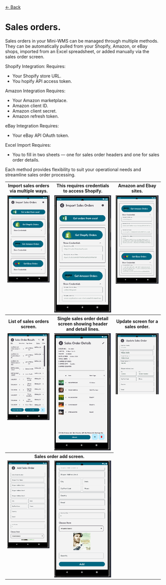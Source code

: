 [← Back](miniWMSConfiguration.md)

# Sales orders.

Sales orders in your Mini-WMS can be managed through multiple methods. They can be automatically pulled from your Shopify, Amazon, or eBay shops, imported from an Excel spreadsheet, or added manually via the sales order screen.

Shopify Integration: Requires:
  - Your Shopify store URL.
  - You hopify API access token.  

Amazon Integration Requires:
  - Your Amazon marketplace.
  - Amazon client ID.
  - Amazon client secret.
  - Amazon refresh token.
    
eBay Integration Requires:
  - Your eBay API OAuth token.
    
Excel Import Requires:
  - You to fill in two sheets — one for sales order headers and one for sales order details.
    
Each method provides flexibility to suit your operational needs and streamline sales order processing.

<table>
  <tr>
    <th>Import sales orders via multiple ways.</th>
    <th>This requires credentials to access Shopify.</th>
    <th>Amazon and Ebay sites.</th>
  </tr>
  <tr>
    <td style="vertical-align: top;">
      <img src="asset/salesOrderImport.png" alt="Step 1">
    </td>
    <td style="vertical-align: top;">
      <img src="asset/salesOrderImport1.png" alt="Step 2">
    </td>
    <td style="vertical-align: top;">
      <img src="asset/salesOrderImport2.png" alt="Step 2">
    </td>
  </tr>
    <tr>
    <th>List of sales orders screen.</th>
    <th>Single sales order detail screen showing header and detail lines.</th>
    <th>Update screen for a sales order.</th>
  </tr>
  <tr>
    <td style="vertical-align: top;">
      <img src="asset/salesOrderList.png" alt="Step 1">
    </td>
    <td style="vertical-align: top;">
      <img src="asset/salesOrderDeail.png" alt="Step 2">
    </td>
    <td style="vertical-align: top;">
      <img src="asset/salesOrderUpdate.png" alt="Step 2">
    </td>
  </tr>
    </tr>
    <tr>
    <th colspan="2">Sales order add screen.</th>
  </tr>
  <tr>
    <td style="vertical-align: top;">
      <img src="asset/salesOrderAdd1.png" alt="Step 1">
    </td>
    <td style="vertical-align: top;">
      <img src="asset/salesOrderAdd2.png" alt="Step 2">
    </td>
  </tr>
</table>
